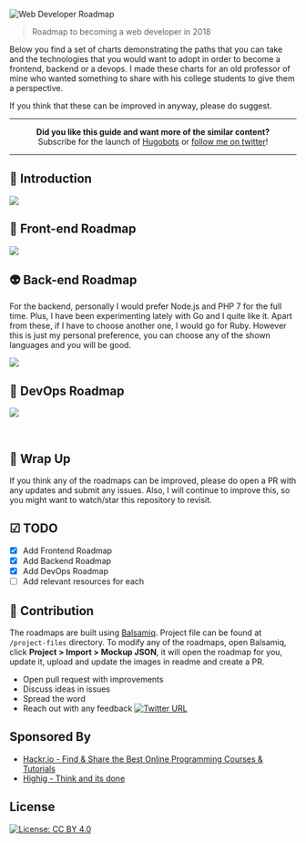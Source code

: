 ![Web Developer Roadmap](https://i.imgur.com/oxsayps.png)

> Roadmap to becoming a web developer in 2018

Below you find a set of charts demonstrating the paths that you can take and the technologies that you would want to adopt in order to become a frontend, backend or a devops. I made these charts for an old professor of mine who wanted something to share with his college students to give them a perspective.

If you think that these can be improved in anyway, please do suggest.

***

<p align="center"><b> Did you like this guide and want more of the similar content? </b><br>Subscribe for the launch of <a href="http://hugobots.com">Hugobots</a> or <a href="http://twitter.com/kamranahmedse">follow me on twitter</a>!</p>

***


## 🚀 Introduction

![](https://i.imgur.com/OZUOUtI.png)

## 🎨 Front-end Roadmap

![](https://i.imgur.com/WrfLESm.png)

## 👽 Back-end Roadmap

For the backend, personally I would prefer Node.js and PHP 7 for the full time. Plus, I have been experimenting lately with Go and I quite like it. Apart from these, if I have to choose another one, I would go for Ruby. However this is just my personal preference, you can choose any of the shown languages and you will be good.

![](https://i.imgur.com/Ihg4YAb.png)

## 👷 DevOps Roadmap

![](https://i.imgur.com/DL7BK5Z.png)

<br>

## 🚦 Wrap Up

If you think any of the roadmaps can be improved, please do open a PR with any updates and submit any issues. Also, I will continue to improve this, so you might want to watch/star this repository to revisit.

## ☑ TODO

- [X] Add Frontend Roadmap
- [X] Add Backend Roadmap
- [X] Add DevOps Roadmap
- [ ] Add relevant resources for each

## 👬 Contribution

The roadmaps are built using [Balsamiq](https://balsamiq.com/products/mockups/). Project file can be found at `/project-files` directory. To modify any of the roadmaps, open Balsamiq, click **Project > Import > Mockup JSON**, it will open the roadmap for you, update it, upload and update the images in readme and create a PR.		

- Open pull request with improvements
- Discuss ideas in issues
- Spread the word
- Reach out with any feedback [![Twitter URL](https://img.shields.io/twitter/url/https/twitter.com/kamranahmedse.svg?style=social&label=Follow%20%40kamranahmedse)](https://twitter.com/kamranahmedse)

## Sponsored By

- [Hackr.io - Find & Share the Best Online Programming Courses & Tutorials](https://hackr.io)
- [Highig - Think and its done](http://highig.com/)

## License

[![License: CC BY 4.0](https://img.shields.io/badge/License-CC%20BY%204.0-lightgrey.svg)](https://creativecommons.org/licenses/by/4.0/)
